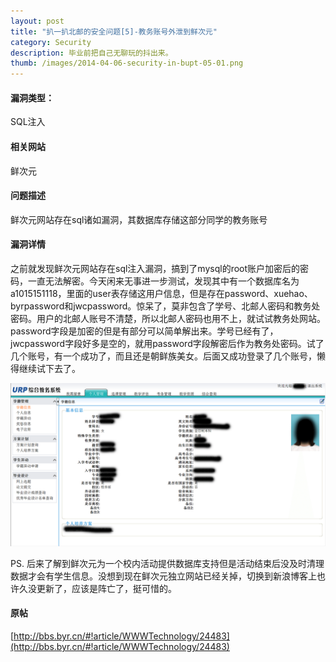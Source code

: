 ```yaml
---
layout: post
title: "扒一扒北邮的安全问题[5]-教务账号外泄到鲜次元"
category: Security
description: 毕业前把自己无聊玩的抖出来。
thumb: /images/2014-04-06-security-in-bupt-05-01.png
---
```


#### 漏洞类型： 

SQL注入

#### 相关网站

鲜次元

#### 问题描述

鲜次元网站存在sql诸如漏洞，其数据库存储这部分同学的教务账号

#### 漏洞详情

之前就发现鲜次元网站存在sql注入漏洞，搞到了mysql的root账户加密后的密码，一直无法解密。今天闲来无事进一步测试，发现其中有一个数据库名为a1015151118，里面的user表存储这用户信息，但是存在password、xuehao、byrpassword和jwcpassword。惊呆了，莫非包含了学号、北邮人密码和教务处密码。用户的北邮人账号不清楚，所以北邮人密码也用不上，就试试教务处网站。 
password字段是加密的但是有部分可以简单解出来。学号已经有了，jwcpassword字段好多是空的，就用password字段解密后作为教务处密码。试了几个账号，有一个成功了，而且还是朝鲜族美女。后面又成功登录了几个账号，懒得继续试下去了。 

![2014-04-06-security-in-bupt-05-01.png](/images/2014-04-06-security-in-bupt-05-01.png)

PS. 后来了解到鲜次元为一个校内活动提供数据库支持但是活动结束后没及时清理数据才会有学生信息。没想到现在鲜次元独立网站已经关掉，切换到新浪博客上也许久没更新了，应该是阵亡了，挺可惜的。

#### 原帖

[http://bbs.byr.cn/#!article/WWWTechnology/24483](http://bbs.byr.cn/#!article/WWWTechnology/24483)